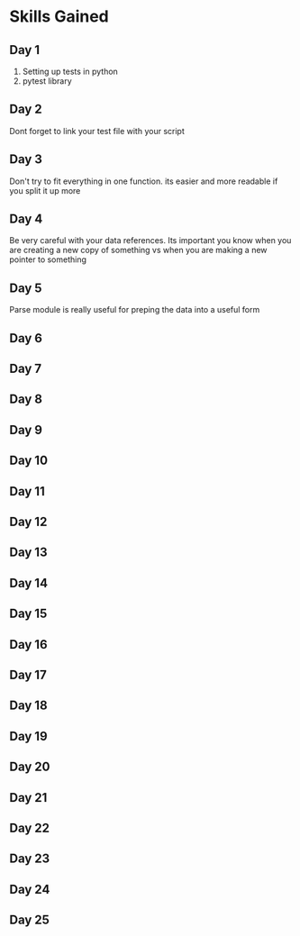 # Skills Gained

## Day 1

1. Setting up tests in python
2. pytest library

## Day 2

Dont forget to link your test file with your script

## Day 3

Don't try to fit everything in one function. its easier and more readable if you split it up more

## Day 4

Be very careful with your data references. Its important you know when you are creating a new copy of something vs when
you are making a new pointer to something

## Day 5

Parse module is really useful for preping the data into a useful form

## Day 6

## Day 7

## Day 8

## Day 9

## Day 10

## Day 11

## Day 12

## Day 13

## Day 14

## Day 15

## Day 16

## Day 17

## Day 18

## Day 19

## Day 20

## Day 21

## Day 22

## Day 23

## Day 24

## Day 25
